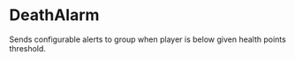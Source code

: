 DeathAlarm
==========

Sends configurable alerts to group when player is below given health points threshold.